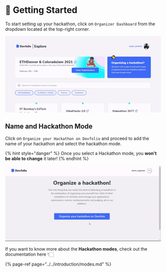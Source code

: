 # 🏁 Getting Started

To start setting up your hackathon, click on `Organizer Dashboard` from the dropdown located at the top-right corner.

![](../../.gitbook/assets/organise.gif)

## Name and Hackathon Mode

Click on `Organize your Hackathon on Devfolio` and proceed to add the name of your hackathon and select the hackathon mode.

{% hint style="danger" %}
Once you select a Hackathon mode, you **won't be able to change** it later!
{% endhint %}

![Start building your hackathon on the Organizer Dashboard](../../.gitbook/assets/organize-a-hackathon.gif)

If you want to know more about the **Hackathon modes**, check out the documentation here 👇🏻

{% page-ref page="../../introduction/modes.md" %}




